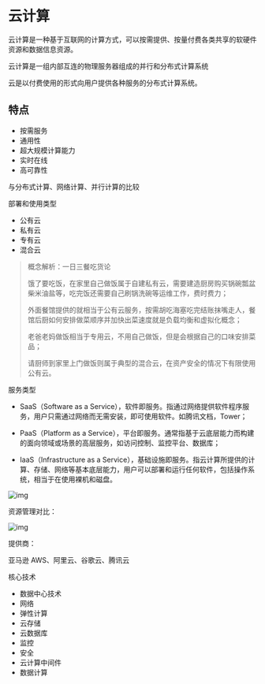 # 云计算

云计算是一种基于互联网的计算方式，可以按需提供、按量付费各类共享的软硬件资源和数据信息资源。

云计算是一组内部互连的物理服务器组成的并行和分布式计算系统

云是以付费使用的形式向用户提供各种服务的分布式计算系统。

## 特点

+   按需服务
+   通用性
+   超大规模计算能力
+   实时在线
+   高可靠性



与分布式计算、网络计算、并行计算的比较



部署和使用类型

+   公有云
+   私有云
+   专有云
+   混合云



>   概念解析：一日三餐吃货论
>
>   饿了要吃饭，在家里自己做饭属于自建私有云，需要建造厨房购买锅碗瓢盆柴米油盐等，吃完饭还需要自己刷锅洗碗等运维工作，费时费力；
>
>   外面餐馆提供的就相当于公有云服务，按需胡吃海塞吃完结账抹嘴走人，餐馆后厨如何安排做菜顺序并加快出菜速度就是负载均衡和虚拟化概念；
>
>   老爸老妈做饭相当于专用云，不用自己做饭，但是会根据自己的口味安排菜品；
>
>   请厨师到家里上门做饭则属于典型的混合云，在资产安全的情况下有限使用公有云。



服务类型

+   SaaS（Software as a Service），软件即服务。指通过网络提供软件程序服务，用户只需通过网络而无需安装，即可使用软件。如腾讯文档，Tower；
+   PaaS（Platform as a Service），平台即服务。通常指基于云底层能力而构建的面向领域或场景的高层服务，如访问控制、监控平台、数据库；

+   IaaS（Infrastructure as a Service），基础设施即服务。指云计算所提供的计算、存储、网络等基本底层能力，用户可以部署和运行任何软件，包括操作系统，相当于在使用裸机和磁盘。

![img](https://p3-juejin.byteimg.com/tos-cn-i-k3u1fbpfcp/57f4ccf520504fbb930cfb74a45c47fc~tplv-k3u1fbpfcp-zoom-1.image)

资源管理对比：

![img](https://p1-juejin.byteimg.com/tos-cn-i-k3u1fbpfcp/8bbbc8ed2462428885b7ee5b6bae6d8d~tplv-k3u1fbpfcp-zoom-1.image)







提供商：

亚马逊 AWS、阿里云、谷歌云、腾讯云



核心技术

+   数据中心技术
+   网络
+   弹性计算
+   云存储
+   云数据库
+   监控
+   安全
+   云计算中间件
+   数据计算